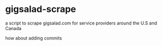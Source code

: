 # gigsalad-scrape
a script to scrape gigsalad.com for service providers around the U.S and Canada

how about adding commits